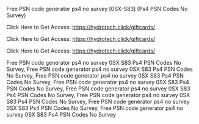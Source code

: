 Free PSN code generator ps4 no survey [0SX-S83] (Ps4 PSN Codes No Survey)

Click Here to Get Access: https://hydrotech.click/giftcards/

Click Here to Get Access: https://hydrotech.click/giftcards/

Click Here to Get Access: https://hydrotech.click/giftcards/

Free PSN code generator ps4 no survey 0SX S83 Ps4 PSN Codes No Survey, Free PSN code generator ps4 no survey 0SX S83 Ps4 PSN Codes No Survey, Free PSN code generator ps4 no survey 0SX S83 Ps4 PSN Codes No Survey, Free PSN code generator ps4 no survey 0SX S83 Ps4 PSN Codes No Survey, Free PSN code generator ps4 no survey 0SX S83 Ps4 PSN Codes No Survey, Free PSN code generator ps4 no survey 0SX S83 Ps4 PSN Codes No Survey, Free PSN code generator ps4 no survey 0SX S83 Ps4 PSN Codes No Survey, Free PSN code generator ps4 no survey 0SX S83 Ps4 PSN Codes No Survey
